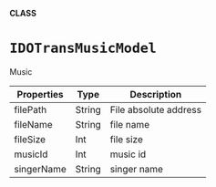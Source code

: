 **CLASS**

# `IDOTransMusicModel`

Music

| Properties| Type| Description|
| ---------- | ------------------------------------- | ------------ |
| filePath | String | File absolute address |
 | fileName | String | file name | 
 | fileSize | Int | file size | 
 | musicId | Int | music id | 
 | singerName | String | singer name | 
